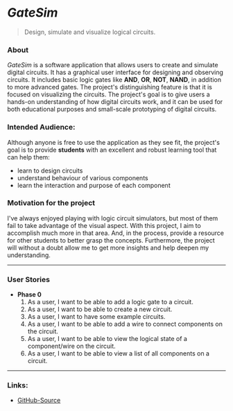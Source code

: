 # _GateSim_
> Design, simulate and visualize logical circuits.

### About

_GateSim_ is a software application that allows users to create and simulate digital circuits. 
It has a graphical user interface for designing and observing circuits. 
It includes basic logic gates like **AND**, **OR**, **NOT**, **NAND**, in addition to more advanced gates. 
The project's distinguishing feature is that it is focused on visualizing the circuits. 
The project's goal is to give users a hands-on understanding of how digital circuits work, 
and it can be used for both educational purposes and small-scale prototyping of digital circuits.

### Intended Audience:
Although anyone is free to use the application as they see fit, the project's goal is to provide **students** with an 
excellent and robust learning tool that can help them:
* learn to design circuits
* understand behaviour of various components
* learn the interaction and purpose of each component

### Motivation for the project
I've always enjoyed playing with logic circuit simulators, but most of them fail to take
advantage of the visual aspect. With this project, I aim to accomplish much more in that area.
And, in the process, provide a resource for other students to better grasp the concepts.
Furthermore, the project will without a doubt allow me to get more insights and help deepen my understanding.

---

### User Stories
* **Phase 0**
  1. As a user, I want to be able to add a logic gate to a circuit.
  2. As a user, I want to be able to create a new circuit.
  3. As a user, I want to have some example circuits.
  4. As a user, I want to be able to add a wire to connect components on the circuit.
  5. As a user, I want to be able to view the logical state of a component/wire on the circuit.
  6. As a user, I want to be able to view a list of all components on a circuit.

---

### Links:
* [GitHub-Source](https://github.students.cs.ubc.ca/CPSC210-2022W-T2/project_y6y5s)